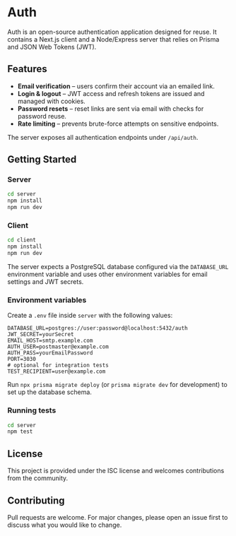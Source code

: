 # Auth

Auth is an open-source authentication application designed for reuse. It contains a Next.js client and a Node/Express server that relies on Prisma and JSON Web Tokens (JWT).

## Features

* **Email verification** – users confirm their account via an emailed link.
* **Login & logout** – JWT access and refresh tokens are issued and managed with cookies.
* **Password resets** – reset links are sent via email with checks for password reuse.
* **Rate limiting** – prevents brute-force attempts on sensitive endpoints.

The server exposes all authentication endpoints under `/api/auth`.

## Getting Started

### Server

```bash
cd server
npm install
npm run dev
```

### Client

```bash
cd client
npm install
npm run dev
```

The server expects a PostgreSQL database configured via the `DATABASE_URL` environment variable and uses other environment variables for email settings and JWT secrets.

### Environment variables

Create a `.env` file inside `server` with the following values:

```text
DATABASE_URL=postgres://user:password@localhost:5432/auth
JWT_SECRET=yourSecret
EMAIL_HOST=smtp.example.com
AUTH_USER=postmaster@example.com
AUTH_PASS=yourEmailPassword
PORT=3030
# optional for integration tests
TEST_RECIPIENT=user@example.com
```

Run `npx prisma migrate deploy` (or `prisma migrate dev` for development) to set up the database schema.

### Running tests

```bash
cd server
npm test
```

## License

This project is provided under the ISC license and welcomes contributions from the community.

## Contributing

Pull requests are welcome. For major changes, please open an issue first to discuss what you would like to change.
